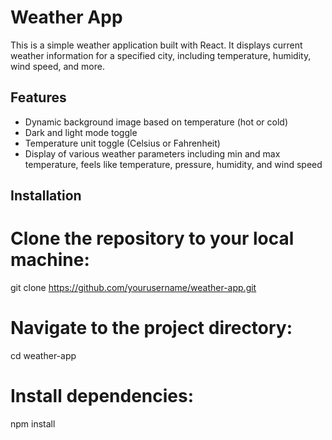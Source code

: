 # Weather App

This is a simple weather application built with React. It displays current weather information for a specified city, including temperature, humidity, wind speed, and more.

## Features

- Dynamic background image based on temperature (hot or cold)
- Dark and light mode toggle
- Temperature unit toggle (Celsius or Fahrenheit)
- Display of various weather parameters including min and max temperature, feels like temperature, pressure, humidity, and wind speed

## Installation

# Clone the repository to your local machine:
git clone https://github.com/yourusername/weather-app.git

# Navigate to the project directory:
cd weather-app

# Install dependencies:
npm install
